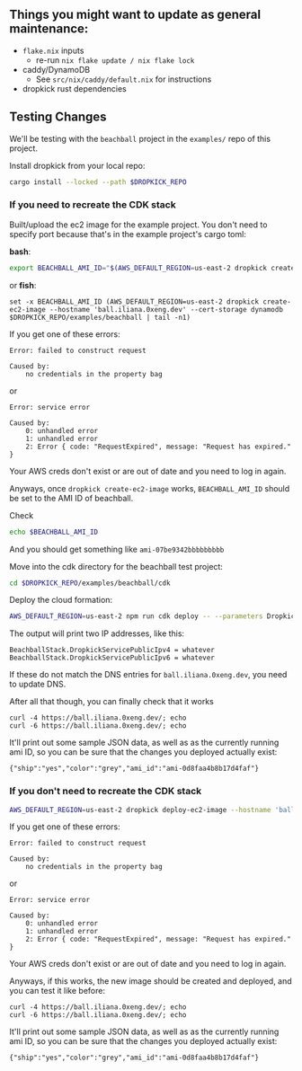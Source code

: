 
## Things you might want to update as general maintenance:

- `flake.nix` inputs
    - re-run `nix flake update / nix flake lock`
- caddy/DynamoDB
    - See `src/nix/caddy/default.nix` for instructions
- dropkick rust dependencies

## Testing Changes

We'll be testing with the `beachball` project in the `examples/` repo of this
project.

Install dropkick from your local repo:

```bash
cargo install --locked --path $DROPKICK_REPO
```

### If you need to recreate the CDK stack

Built/upload the ec2 image for the example project. You don't need to specify port because that's in the example project's cargo toml:

**bash**:

```bash
export BEACHBALL_AMI_ID="$(AWS_DEFAULT_REGION=us-east-2 dropkick create-ec2-image --hostname 'ball.iliana.0xeng.dev' --cert-storage dynamodb $DROPKICK_REPO/examples/beachball | tail -n1)"
```

or **fish**:

```fish
set -x BEACHBALL_AMI_ID (AWS_DEFAULT_REGION=us-east-2 dropkick create-ec2-image --hostname 'ball.iliana.0xeng.dev' --cert-storage dynamodb $DROPKICK_REPO/examples/beachball | tail -n1)
```

If you get one of these errors:

```
Error: failed to construct request

Caused by:
    no credentials in the property bag
```

or

```
Error: service error

Caused by:
    0: unhandled error
    1: unhandled error
    2: Error { code: "RequestExpired", message: "Request has expired." }
```

Your AWS creds don't exist or are out of date and you need to log in again.

Anyways, once `dropkick create-ec2-image` works, `BEACHBALL_AMI_ID` should be set to the AMI ID of beachball.

Check

```bash
echo $BEACHBALL_AMI_ID
```

And you should get something like `ami-07be9342bbbbbbbbb`

Move into the cdk directory for the beachball test project:

```bash
cd $DROPKICK_REPO/examples/beachball/cdk
```

Deploy the cloud formation:

```bash
AWS_DEFAULT_REGION=us-east-2 npm run cdk deploy -- --parameters DropkickImageId=$BEACHBALL_AMI_ID
```

The output will print two IP addresses, like this:

```
BeachballStack.DropkickServicePublicIpv4 = whatever
BeachballStack.DropkickServicePublicIpv6 = whatever
```

If these do not match the DNS entries for `ball.iliana.0xeng.dev`, you need to update DNS.

After all that though, you can finally check that it works

```
curl -4 https://ball.iliana.0xeng.dev/; echo
curl -6 https://ball.iliana.0xeng.dev/; echo
```

It'll print out some sample JSON data, as well as as the currently running ami
ID, so you can be sure that the changes you deployed actually exist:

```
{"ship":"yes","color":"grey","ami_id":"ami-0d8faa4b8b17d4faf"}
```


### If you don't need to recreate the CDK stack

```bash
AWS_DEFAULT_REGION=us-east-2 dropkick deploy-ec2-image --hostname 'ball.iliana.0xeng.dev' --cert-storage dynamodb $DROPKICK_REPO/examples/beachball BeachballStack
```

If you get one of these errors:

```
Error: failed to construct request

Caused by:
    no credentials in the property bag
```

or

```
Error: service error

Caused by:
    0: unhandled error
    1: unhandled error
    2: Error { code: "RequestExpired", message: "Request has expired." }
```

Your AWS creds don't exist or are out of date and you need to log in again.

Anyways, if this works, the new image should be created and deployed, and you can test it like before:

```
curl -4 https://ball.iliana.0xeng.dev/; echo
curl -6 https://ball.iliana.0xeng.dev/; echo
```

It'll print out some sample JSON data, as well as as the currently running ami
ID, so you can be sure that the changes you deployed actually exist:

```
{"ship":"yes","color":"grey","ami_id":"ami-0d8faa4b8b17d4faf"}
```
